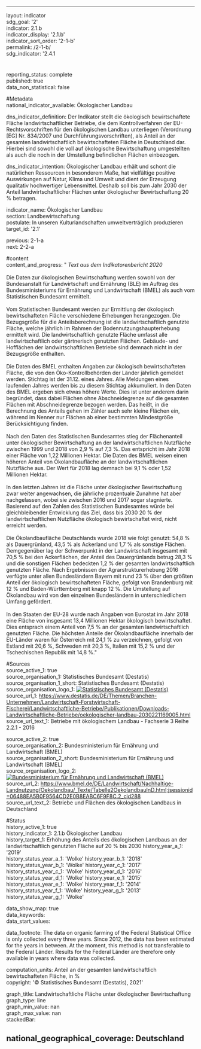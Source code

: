 ---

layout: indicator    
sdg_goal: '2'    
indicator: 2.1.b    
indicator_display: '2.1.b'    
indicator_sort_order: '2-1-b'    
permalink: /2-1-b/    
sdg_indicator: '2.4.1    

#    
reporting_status: complete    
published: true    
data_non_statistical: false    


#Metadata    
national_indicator_available: Ökologischer Landbau    
    
dns_indicator_definition: Der Indikator stellt die ökologisch bewirtschaftete Fläche landwirtschaftlicher Betriebe, die dem Kontrollverfahren der EU-Rechtsvorschriften für den ökologischen Landbau unterliegen (Verordnung [EG] Nr. 834/2007 und Durchführungsvorschriften), als Anteil an der gesamten landwirtschaftlich bewirtschafteten Fläche in Deutschland dar. Hierbei sind sowohl die voll auf ökologische Bewirtschaftung umgestellten als auch die noch in der Umstellung befindlichen Flächen einbezogen.    
    
dns_indicator_intention: Ökologischer Landbau erhält und schont die natürlichen Ressourcen in besonderem Maße, hat vielfältige positive Auswirkungen auf Natur, Klima und Umwelt und dient der Erzeugung qualitativ hochwertiger Lebensmittel. Deshalb soll bis zum Jahr 2030 der Anteil landwirtschaftlicher Flächen unter ökologischer Bewirtschaftung 20 % betragen.<br>    
    
indicator_name: Ökologischer Landbau    
section: Landbewirtschaftung    
postulate: In unseren Kulturlandschaften umweltverträglich produzieren    
target_id: '2.1'    
    
previous: 2-1-a    
next: 2-2-a    
    
#content    
content_and_progress: "<i> Text aus dem Indikatorenbericht 2020</i><br><br>Die Daten zur ökologischen Bewirtschaftung werden sowohl von der Bundesanstalt für Landwirtschaft und Ernährung (BLE) im Auftrag des Bundesministeriums für Ernährung und Landwirtschaft (BMEL) als auch vom Statistischen Bundesamt ermittelt.<br><br>Vom Statistischen Bundesamt werden zur Ermittlung der ökologisch bewirtschafteten Fläche verschiedene Erhebungen herangezogen. Die Bezugsgröße für die Anteilsberechnung ist die landwirtschaftlich genutzte Fläche, welche jährlich im Rahmen der Bodennutzungshaupterhebung ermittelt wird. Die landwirtschaftlich genutzte Fläche umfasst alle landwirtschaftlich oder gärtnerisch genutzten Flächen. Gebäude- und Hofflächen der landwirtschaftlichen Betriebe sind demnach nicht in der Bezugsgröße enthalten.<br><br>Die Daten des BMEL enthalten Angaben zur ökologisch bewirtschafteten Fläche, die von den Öko-Kontrollbehörden der Länder jährlich gemeldet werden. Stichtag ist der 31.12. eines Jahres. Alle Meldungen eines laufenden Jahres werden bis zu diesem Stichtag akkumuliert. In den Daten des BMEL ergeben sich etwas höhere Werte. Dies ist unter anderem darin begründet, dass dabei Flächen ohne Abschneidegrenze auf die gesamten Flächen mit Abschneidegrenze bezogen werden. Das heißt, in die Berechnung des Anteils gehen im Zähler auch sehr kleine Flächen ein, während im Nenner nur Flächen ab einer bestimmten Mindestgröße Berücksichtigung finden.<br><br>Nach den Daten des Statistischen Bundesamtes stieg der Flächenanteil unter ökologischer Bewirtschaftung an der landwirtschaftlichen Nutzfläche zwischen 1999 und 2018 von 2,9 % auf 7,3 %. Das entspricht im Jahr 2018 einer Fläche von 1,22 Millionen Hektar. Die Daten des BMEL weisen einen höheren Anteil von Ökolandbaufläche an der landwirtschaftlichen Nutzfläche aus. Der Wert für 2018 lag demnach bei 9,1 % oder 1,52 Millionen Hektar.<br><br>In den letzten Jahren ist die Fläche unter ökologischer Bewirtschaftung zwar weiter angewachsen, die jährliche prozentuale Zunahme hat aber nachgelassen, wobei sie zwischen 2016 und 2017 sogar stagnierte. Basierend auf den Zahlen des Statistischen Bundesamtes würde bei gleichbleibender Entwicklung das Ziel, dass bis 2030 20 % der landwirtschaftlichen Nutzfläche ökologisch bewirtschaftet wird, nicht erreicht werden.<br><br>Die Ökolandbaufläche Deutschlands wurde 2018 wie folgt genutzt: 54,8 % als Dauergrünland, 43,5 % als Ackerland und 1,7 % als sonstige Flächen. Demgegenüber lag der Schwerpunkt in der Landwirtschaft insgesamt mit 70,5 % bei den Ackerflächen, der Anteil des Dauergrünlands betrug 28,3 % und die sonstigen Flächen bedeckten 1,2 % der gesamten landwirtschaftlich genutzten Fläche. Nach Ergebnissen der Agrarstrukturerhebung 2016 verfügte unter allen Bundesländern Bayern mit rund 23 % über den größten Anteil der ökologisch bewirtschafteten Fläche, gefolgt von Brandenburg mit 12 % und Baden-Württemberg mit knapp 12 %. Die Umstellung auf Ökolandbau wird von den einzelnen Bundesländern in unterschiedlichem Umfang gefördert.<br><br>In den Staaten der EU-28 wurde nach Angaben von Eurostat im Jahr 2018 eine Fläche von insgesamt 13,4 Millionen Hektar ökologisch bewirtschaftet. Dies entsprach einem Anteil von 7,5 % an der gesamten landwirtschaftlich genutzten Fläche. Die höchsten Anteile der Ökolandbaufläche innerhalb der EU-Länder waren für Österreich mit 24,1 % zu verzeichnen, gefolgt von Estland mit 20,6 %, Schweden mit 20,3 %, Italien mit 15,2 % und der Tschechischen Republik mit 14,8 %."    
    
#Sources    
source_active_1: true                    
source_organisation_1: Statistisches Bundesamt (Destatis)                    
source_organisation_1_short: Statistisches Bundesamt (Destatis)                    
source_organisation_logo_1: <a href="https://www.destatis.de/DE/Home/_inhalt.html"><img src="https://g205sdgs.github.io/sdg-indicators/public/logos/destatis.png" alt=" Statistisches Bundesamt (Destatis)" title="Klicken Sie hier um zu der Homepage der Organisation zu gelangen" /></a>                    
source_url_1: https://www.destatis.de/DE/Themen/Branchen-Unternehmen/Landwirtschaft-Forstwirtschaft-Fischerei/Landwirtschaftliche-Betriebe/Publikationen/Downloads-Landwirtschaftliche-Betriebe/oekologischer-landbau-2030221169005.html                        
source_url_text_1: Betriebe mit ökologischem Landbau - Fachserie 3 Reihe 2.2.1 - 2016                        

source_active_2: true                    
source_organisation_2: Bundesministerium für Ernährung und Landwirtschaft (BMEL)                    
source_organisation_2_short: Bundesministerium für Ernährung und Landwirtschaft (BMEL)                    
source_organisation_logo_2: <a href="https://www.bmel.de/DE/Startseite/startseite_node.html"><img src="https://g205sdgs.github.io/sdg-indicators/public/logos/bmel.png" alt=" Bundesministerium für Ernährung und Landwirtschaft (BMEL)" title="Klicken Sie hier um zu der Homepage der Organisation zu gelangen" /></a>                    
source_url_2: https://www.bmel.de/DE/Landwirtschaft/Nachhaltige-Landnutzung/Oekolandbau/_Texte/Tabelle2OekolandbauInD.html;jsessionid=06488EA5B0F9564CD2E0B8EABC6F9F8C.2_cid288                        
source_url_text_2: Betriebe und Flächen des ökologischen Landbaus in Deutschland                        
    
#Status    
history_active_1: true                    
history_indicator_1: 2.1.b Ökologischer Landbau                    
history_target_1:  Erhöhung des Anteils des ökologischen Landbaus an der landwirtschaftlich genutzten Fläche auf 20 % bis 2030
history_year_a_1: '2019'                            
history_status_year_a_1: 'Wolke'
history_year_b_1: '2018'                            
history_status_year_b_1: 'Wolke'
history_year_c_1: '2017'                            
history_status_year_c_1: 'Wolke'
history_year_d_1: '2016'                            
history_status_year_d_1: 'Wolke'
history_year_e_1: '2015'                            
history_status_year_e_1: 'Wolke'
history_year_f_1: '2014'                            
history_status_year_f_1: 'Wolke'
history_year_g_1: '2013'                            
history_status_year_g_1: 'Wolke'    

data_show_map: true    
data_keywords:    
data_start_values:     
    
data_footnote: The data on organic farming of the Federal Statistical Office is only collected every three years. Since 2012, the data has been estimated for the years in between. At the moment, this method is not transferable to the  Federal Länder. Results for the Federal Länder are therefore only available in years where data was collected.    
    
computation_units: Anteil an der gesamten landwirtschaftlich bewirtschafteten Fläche, in %    
copyright: '&copy; Statistisches Bundesamt (Destatis), 2021'
    
graph_title: Landwirtschaftliche Fläche unter ökologischer Bewirtschaftung    
graph_type: line    
graph_min_value: nan    
graph_max_value: nan    
stackedBar:    

national_geographical_coverage: Deutschland    
---    